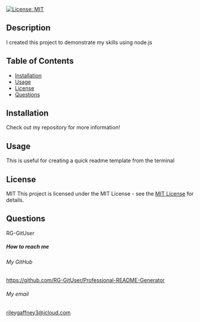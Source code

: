 

[![License: MIT](https://img.shields.io/badge/License-MIT-yellow.svg)](https://opensource.org/licenses/MIT)

## Description
I created this project to demonstrate my skills using node.js

## Table of Contents
- [Installation](#Installation)
- [Usage](#Usage)
- [License](#License)
- [Questions](#Questions)


## Installation
Check out my repository for more information!  <a name="installation"></a>

## Usage
This is useful for creating a quick readme template from the terminal  <a name="usage"></a>

## License
MIT <a name="license"></a>
This project is licensed under the MIT License - see the [MIT License](https://opensource.org/licenses/MIT) for details.

## Questions
RG-GitUser <a name="questions"></a>

##### How to reach me

###### My GitHub
https://github.com/RG-GitUser/Professional-README-Generator

###### My email 
rileygaffney3@icloud.com
